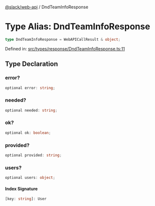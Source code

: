 [@slack/web-api](../index.md) / DndTeamInfoResponse

# Type Alias: DndTeamInfoResponse

```ts
type DndTeamInfoResponse = WebAPICallResult & object;
```

Defined in: [src/types/response/DndTeamInfoResponse.ts:11](https://github.com/slackapi/node-slack-sdk/blob/main/packages/web-api/src/types/response/DndTeamInfoResponse.ts#L11)

## Type Declaration

### error?

```ts
optional error: string;
```

### needed?

```ts
optional needed: string;
```

### ok?

```ts
optional ok: boolean;
```

### provided?

```ts
optional provided: string;
```

### users?

```ts
optional users: object;
```

#### Index Signature

```ts
[key: string]: User
```

